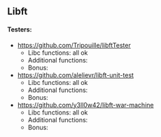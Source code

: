 ## Libft

#### Testers:
* https://github.com/Tripouille/libftTester
	- Libc functions: all ok
	- Additional functions:
	- Bonus:
* https://github.com/alelievr/libft-unit-test
	- Libc functions: all ok
	- Additional functions:
	- Bonus:
* https://github.com/y3ll0w42/libft-war-machine
	- Libc functions: all ok
	- Additional functions:
	- Bonus:

